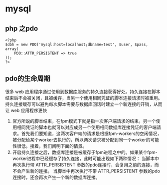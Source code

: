 # mysql

## php 之pdo
```
<?php
$dbh = new PDO('mysql:host=localhost;dbname=test', $user, $pass, array(
    PDO::ATTR_PERSISTENT => true
));
?>
```

## pdo的生命周期
很多 web 应用程序通过使用到数据库服务的持久连接获得好处。持久连接在脚本结束后不会被关闭，且被缓存，当另一个使用相同凭证的脚本连接请求时被重用。持久连接缓存可以避免每次脚本需要与数据库回话时建立一个新连接的开销，从而让 web 应用程序更快

1. 官方所说的脚本结束，在fpm模式下就是指一次客户端请求的结束。另一个使用相同凭证的脚本也就可以对应成另一个使用相同数据库连接凭证的客户端请求。首先我们要知道，这两次客户端的请求是根据fpm-workers的空闲情况，被分配给某个worker去执行的，所以两次请求被分配到同一个worker的可能性很低。接着，我们阐明下面的情景。
2. 开启持久连接之后，数据库连接是被缓存于fpm进程之中的。如果某个fpm-worker进程中已经缓存了持久连接，此时可能出现如下两种情况：
当脚本中再次执行带 ATTR_PERSISTENT 参数的pdo连接时，会复用之前的连接，而不会产生新的连接。
当脚本中再次执行不带 ATTR_PERSISTENT 参数的pdo连接时，还会再次产生一个新的数据库连接。